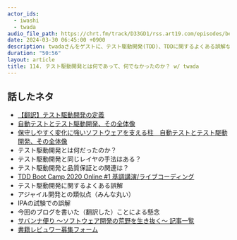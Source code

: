 ```yaml
---
actor_ids:
  - iwashi
  - twada
audio_file_path: https://chrt.fm/track/D33GD1/rss.art19.com/episodes/be24054d-67e6-4fbb-ad63-f78b638ced78.mp3
date: 2024-03-30 06:45:00 +0900
description: twadaさんをゲストに、テスト駆動開発(TDD)、TDDに関するよくある誤解などを語っていただいたエピソードです。
duration: "50:56"
layout: article
title: 114. テスト駆動開発とは何であって、何でなかったのか？ w/ twada
---
```


## 話したネタ

- [【翻訳】テスト駆動開発の定義](https://t-wada.hatenablog.jp/entry/canon-tdd-by-kent-beck)
- [自動テストとテスト駆動開発、その全体像](https://t-wada.hatenablog.jp/entry/automated-test-and-tdd-sd202203)
- [保守しやすく変化に強いソフトウェアを支える柱　自動テストとテスト駆動開発⁠⁠、その全体像](https://gihyo.jp/article/2024/01/automated-test-and-tdd)
- テスト駆動開発とは何だったのか？
- テスト駆動開発と同じレイヤの手法はある？
- テスト駆動開発と品質保証との関連は？
- [TDD Boot Camp 2020 Online #1 基調講演/ライブコーディング](https://www.youtube.com/watch?v=Q-FJ3XmFlT8&t=1145s)
- テスト駆動開発に関するよくある誤解
- アジャイル開発との類似点（みんな丸い）
- IPAの試験での誤解
- 今回のブログを書いた（翻訳した）ことによる懸念
- [サバンナ便り ～ソフトウェア開発の荒野を生き抜く～ 記事一覧](https://gihyo.jp/list/group/%E3%82%B5%E3%83%90%E3%83%B3%E3%83%8A%E4%BE%BF%E3%82%8A-%EF%BD%9E%E3%82%BD%E3%83%95%E3%83%88%E3%82%A6%E3%82%A7%E3%82%A2%E9%96%8B%E7%99%BA%E3%81%AE%E8%8D%92%E9%87%8E%E3%82%92%E7%94%9F%E3%81%8D%E6%8A%9C%E3%81%8F%EF%BD%9E)
- [書籍レビュワー募集フォーム](https://forms.gle/Aiy32WoMcJyFqKJk8)